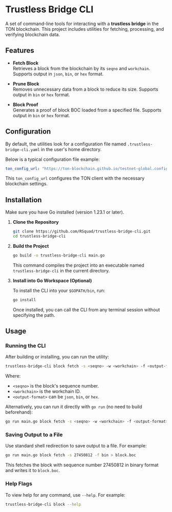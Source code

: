 # Trustless Bridge CLI

A set of command-line tools for interacting with a **trustless bridge** in the TON blockchain. This project includes utilities for fetching, processing, and verifying blockchain data.

## Features

- **Fetch Block**  
  Retrieves a block from the blockchain by its `seqno` and `workchain`. Supports output in `json`, `bin`, or `hex` format.

- **Prune Block**  
  Removes unnecessary data from a block to reduce its size. Supports output in `bin` or `hex` format.

- **Block Proof**  
  Generates a proof of block BOC loaded from a specified file. Supports output in `bin` or `hex` format.

## Configuration

By default, the utilities look for a configuration file named `.trustless-bridge-cli.yaml` in the user's home directory.

Below is a typical configuration file example:

```yaml
ton_config_url: "https://ton-blockchain.github.io/testnet-global.config.json"
```

This `ton_config_url` configures the TON client with the necessary blockchain settings.

## Installation

Make sure you have Go installed (version 1.23.1 or later).

1. **Clone the Repository**

   ```bash
   git clone https://github.com/RSquad/trustless-bridge-cli.git
   cd trustless-bridge-cli
   ```

2. **Build the Project**

   ```bash
   go build -o trustless-bridge-cli main.go
   ```

   This command compiles the project into an executable named `trustless-bridge-cli` in the current directory.

3. **Install into Go Workspace (Optional)**

   To install the CLI into your `$GOPATH/bin`, run:

   ```bash
   go install
   ```

   Once installed, you can call the CLI from any terminal session without specifying the path.

## Usage

### Running the CLI

After building or installing, you can run the utility:

```bash
trustless-bridge-cli block fetch -s <seqno> -w <workchain> -f <output-format>
```

Where:

- `<seqno>` is the block's sequence number.
- `<workchain>` is the workchain ID.
- `<output-format>` can be `json`, `bin`, or `hex`.

Alternatively, you can run it directly with `go run` (no need to build beforehand):

```bash
go run main.go block fetch -s <seqno> -w <workchain> -f <output-format>
```

### Saving Output to a File

Use standard shell redirection to save output to a file. For example:

```bash
go run main.go block fetch -s 27450812 -f bin > block.boc
```

This fetches the block with sequence number 27450812 in binary format and writes it to `block.boc`.

### Help Flags

To view help for any command, use `--help`. For example:

```bash
trustless-bridge-cli block --help
```
